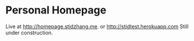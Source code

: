 # Personal Homepage
Live at http://homepage.stidzhang.me. or http://stidtest.herokuapp.com
Still under construction.
